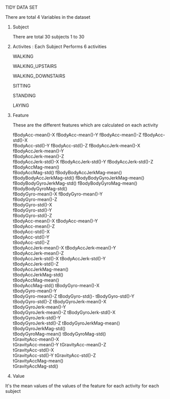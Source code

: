 TIDY DATA SET

There are total 4 Variables in the dataset

1) Subject
 
    There are total 30 subjects 1 to 30

2) Activites :
   Each Subject Performs 6 activities 
     
     WALKING

     WALKING_UPSTAIRS
 
     WALKING_DOWNSTAIRS
  
     SITTING
  
     STANDING
  
     LAYING
 
3) Feature
  
    These are the different features which are calculated on each activity
   
   
   fBodyAcc-mean()-X
   fBodyAcc-mean()-Y
   fBodyAcc-mean()-Z 
   fBodyAcc-std()-X   
   fBodyAcc-std()-Y
   fBodyAcc-std()-Z 
   fBodyAccJerk-mean()-X  
   fBodyAccJerk-mean()-Y     
   fBodyAccJerk-mean()-Z                       
   fBodyAccJerk-std()-X
   fBodyAccJerk-std()-Y 
   fBodyAccJerk-std()-Z     
   fBodyAccMag-mean()     
   fBodyAccMag-std()
   fBodyBodyAccJerkMag-mean() 
   fBodyBodyAccJerkMag-std() 
   fBodyBodyGyroJerkMag-mean()  
   fBodyBodyGyroJerkMag-std() 
   fBodyBodyGyroMag-mean()     
   fBodyBodyGyroMag-std()        
   fBodyGyro-mean()-X 
   fBodyGyro-mean()-Y     
   fBodyGyro-mean()-Z          
   fBodyGyro-std()-X  
   fBodyGyro-std()-Y       
   fBodyGyro-std()-Z      
   tBodyAcc-mean()-X 
   tBodyAcc-mean()-Y      
   tBodyAcc-mean()-Z          
   tBodyAcc-std()-X  
   tBodyAcc-std()-Y         
   tBodyAcc-std()-Z    
   tBodyAccJerk-mean()-X 
   tBodyAccJerk-mean()-Y      
   tBodyAccJerk-mean()-Z     
   tBodyAccJerk-std()-X 
   tBodyAccJerk-std()-Y    
   tBodyAccJerk-std()-Z   
   tBodyAccJerkMag-mean()  
   tBodyAccJerkMag-std()      
   tBodyAccMag-mean()      
   tBodyAccMag-std() 
   tBodyGyro-mean()-X      
   tBodyGyro-mean()-Y     
   tBodyGyro-mean()-Z 
   tBodyGyro-std()-
   tBodyGyro-std()-Y      
   tBodyGyro-std()-Z 
   tBodyGyroJerk-mean()-X   
   tBodyGyroJerk-mean()-Y   
   tBodyGyroJerk-mean()-Z 
   tBodyGyroJerk-std()-X   
   tBodyGyroJerk-std()-Y    
   tBodyGyroJerk-std()-Z 
   tBodyGyroJerkMag-mean()    
   tBodyGyroJerkMag-std()     
   tBodyGyroMag-mean() 
   tBodyGyroMag-std()    
   tGravityAcc-mean()-X     
   tGravityAcc-mean()-Y 
   tGravityAcc-mean()-Z   
   tGravityAcc-std()-X    
   tGravityAcc-std()-Y 
   tGravityAcc-std()-Z    
   tGravityAccMag-mean()   
   tGravityAccMag-std() 

4) Value
 
 It's the mean values of the values of the feature for each activity for each subject
